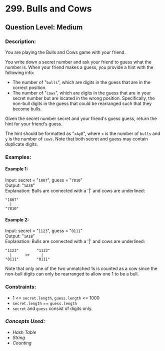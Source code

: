 # 299. Bulls and Cows
## Question Level: Medium
### Description:
You are playing the Bulls and Cows game with your friend.

You write down a secret number and ask your friend to guess what the number is. When your friend makes a guess, you provide a hint with the following info:
- The number of "`bulls`", which are digits in the guess that are in the correct position.
- The number of "`cows`", which are digits in the guess that are in your secret number but are located in the wrong position. Specifically, the non-bull digits in the guess that could be rearranged such that they become bulls.

Given the secret number secret and your friend's guess guess, return the hint for your friend's guess.

The hint should be formatted as "`xAyB`", where `x` is the number of `bulls` and `y` is the number of `cows`. Note that both secret and guess may contain duplicate digits.

### Examples:
#### Example 1:

Input: secret = "`1807`", guess = "`7810`"  
Output: "`1A3B`"  
Explanation: Bulls are connected with a '|' and cows are underlined:
```
"1807"
  |
"7810"
```
#### Example 2:

Input: secret = "`1123`", guess = "`0111`"  
Output: "`1A1B`"  
Explanation: Bulls are connected with a '|' and cows are underlined:
```
"1123"        "1123"
  |      or     |
"0111"        "0111"
```
Note that only one of the two unmatched 1s is counted as a cow since the non-bull digits can only be rearranged to allow one 1 to be a bull.
### Constraints:

- 1 <= `secret.length`, `guess.length` <= 1000
- `secret.length` == `guess.length`
- `secret` and `guess` consist of digits only.

### <i>Concepts Used:
- Hash Table
- String
- Counting</i>